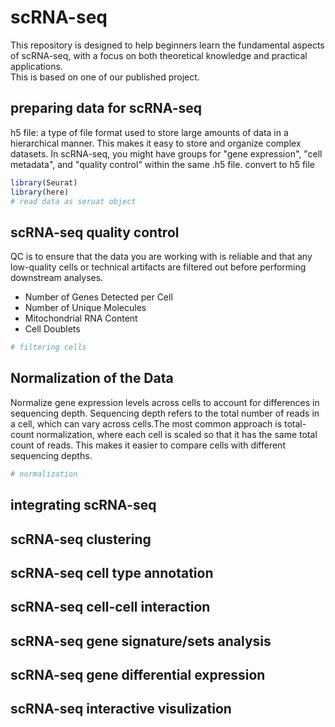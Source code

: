 # scRNA-seq
This repository is designed to help beginners learn the fundamental aspects of scRNA-seq, with a focus on both theoretical knowledge and practical applications.  
This is based on one of our published project.
## preparing data for scRNA-seq
h5 file: a type of file format used to store large amounts of data in a hierarchical manner. This makes it easy to store and organize complex datasets. In scRNA-seq, you might have groups for "gene expression", "cell metadata", and "quality control" within the same .h5 file.
convert to h5 file
```r
library(Seurat)
library(here)
# read data as seruat object
```

## scRNA-seq quality control
QC is to ensure that the data you are working with is reliable and that any low-quality cells or technical artifacts are filtered out before performing downstream analyses.  
* Number of Genes Detected per Cell
* Number of Unique Molecules  
* Mitochondrial RNA Content  
* Cell Doublets  
```r
# filtering cells

```

## Normalization of the Data
Normalize gene expression levels across cells to account for differences in sequencing depth. Sequencing depth refers to the total number of reads in a cell, which can vary across cells.The most common approach is total-count normalization, where each cell is scaled so that it has the same total count of reads. This makes it easier to compare cells with different sequencing depths.  
```r
# normalization

```



## integrating scRNA-seq

## scRNA-seq clustering

## scRNA-seq cell type annotation

## scRNA-seq cell-cell interaction 

## scRNA-seq gene signature/sets analysis

## scRNA-seq gene differential expression 

## scRNA-seq interactive visulization
